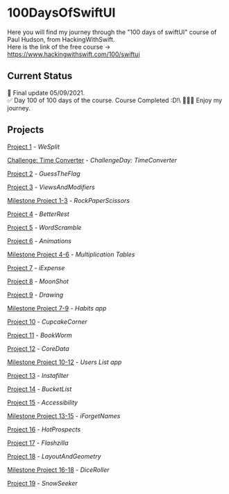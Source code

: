 # 100DaysOfSwiftUI

Here you will find my journey through the "100 days of swiftUI" course of Paul Hudson, from HackingWithSwift.<br/>
Here is the link of the free course -> https://www.hackingwithswift.com/100/swiftui

## Current Status
🚨 Final update 05/09/2021.\
✅ Day 100 of 100 days of the course. Course Completed :D!\ 
👨🏻‍💻 Enjoy my journey.

## Projects

[Project 1](01-splitThat) - *WeSplit*

[Challenge: Time Converter](ChallengeDay) - *ChallengeDay: TimeConverter*

[Project 2](02-guessTheFlag) - *GuessTheFlag*

[Project 3](03-ViewsAndModifiers) - *ViewsAndModifiers*

[Milestone Project 1-3](MilestoneProject1-3) - *RockPaperScissors*

[Project 4](04-BetterRest) - *BetterRest*

[Project 5](05-WordScramble) - *WordScramble*

[Project 6](06-Animations) - *Animations*

[Milestone Project 4-6](MilestoneProject4-6) - *Multiplication Tables*

[Project 7](07-iExpense) - *iExpense*

[Project 8](08-MoonShot) - *MoonShot*

[Project 9](09-Drawing) - *Drawing*

[Milestone Project 7-9](MilestoneProject7-9) - *Habits app*

[Project 10](10-CupcakeCorner) - *CupcakeCorner*

[Project 11](11-Bookworm) - *BookWorm*

[Project 12](12-CoreData) - *CoreData*

[Milestone Project 10-12](MilestoneProject10-12) - *Users List app*

[Project 13](13-Instafilter) - *Instafilter*

[Project 14](14-BucketList) - *BucketList*

[Project 15](15-Accessibility) - *Accessibility*

[Milestone Project 13-15](MilestoneProject13-15) - *iForgetNames*

[Project 16](16-HotProspects) - *HotProspects*

[Project 17](17-Flashzilla) - *Flashzilla*

[Project 18](18-LayoutAndGeometry) - *LayoutAndGeometry*

[Milestone Project 16-18](MilestoneProject16-18) - *DiceRoller*

[Project 19](19-SnowSeeker) - *SnowSeeker*
